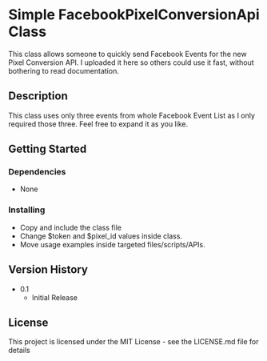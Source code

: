 # Simple FacebookPixelConversionApi Class

This class allows someone to quickly send Facebook Events for the new Pixel Conversion API. I uploaded it here so others could use it fast, without bothering to read documentation.

## Description

This class uses only three events from whole Facebook Event List as I only required those three. Feel free to expand it as you like.

## Getting Started

### Dependencies

* None

### Installing

* Copy and include the class file
* Change $token and $pixel_id values inside class.
* Move usage examples inside targeted files/scripts/APIs.


## Version History

* 0.1
    * Initial Release

## License

This project is licensed under the MIT License - see the LICENSE.md file for details
